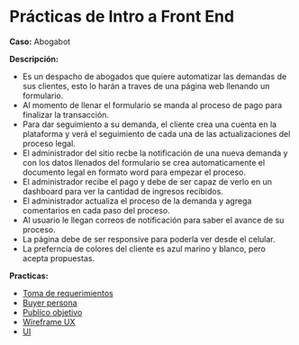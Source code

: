 # Prácticas de Intro a Front End

**Caso:** Abogabot

**Descripción:**
- Es un despacho de abogados que quiere automatizar las demandas de sus clientes, esto lo harán a traves de una página web llenando un formulario.
-  Al momento de llenar el formulario se manda al proceso de pago para finalizar la transacción.
-  Para dar seguimiento a su demanda, el cliente crea una cuenta en la plataforma y verá el seguimiento de cada una de las actualizaciones del proceso legal.
-  El administrador del sitio recbe la notificación de una nueva demanda y con los datos llenados del formulario se crea automaticamente el documento legal en formato word para empezar el proceso.
- El administrador recibe el pago y debe de ser capaz de verlo en un dashboard para ver la cantidad de ingresos recibidos.
- El administrador actualiza el proceso de la demanda y agrega comentarios en cada paso del proceso.
-  Al usuario le llegan correos de notificación para saber el avance de su proceso.
-  La página debe de ser responsive para poderla ver desde el celular.
- La preferncia de colores del cliente es azul marino y blanco, pero acepta propuestas.


**Practicas:**
- [Toma de requerimientos](./1-requerimientos.md) 
- [Buyer persona](./2.buyerPersona.md)
- [Publico objetivo](./3publicoObjetivo.md)
- [Wireframe UX](./4.wireframe.md)
- [UI](./5.ui.md)
